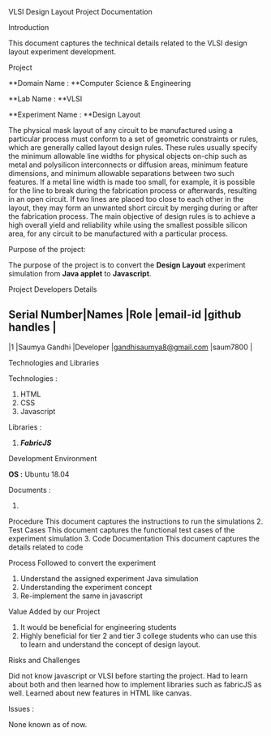VLSI Design Layout Project Documentation

Introduction

This document captures the technical details related to the VLSI design layout experiment development.

Project

**Domain Name : **Computer Science & Engineering

**Lab Name : **VLSI

**Experiment Name : **Design Layout

The physical mask layout of any circuit to be manufactured using a particular process must conform to a set of geometric constraints or rules, which are generally called layout design rules. These rules usually specify the minimum allowable line widths for physical objects on-chip such as metal and polysilicon interconnects or diffusion areas, minimum feature dimensions, and minimum allowable separations between two such features. If a metal line width is made too small, for example, it is possible for the line to break during the fabrication process or afterwards, resulting in an open circuit. If two lines are placed too close to each other in the layout, they may form an unwanted short circuit by merging during or after the fabrication process. The main objective of design rules is to achieve a high overall yield and reliability while using the smallest possible silicon area, for any circuit to be manufactured with a particular process.

Purpose of the project:

The purpose of the project is to convert the **Design Layout** experiment simulation from **Java applet** to **Javascript**.

Project Developers Details

Serial Number|Names	        |Role	        |email-id                       |github handles	|
--------------------------------------------------------------------------------------------------
|1	     |Saumya Gandhi	|Developer	|gandhisaumya8@gmail.com	|saum7800	|


Technologies and Libraries

Technologies :

1.  HTML
2.  CSS
3.  Javascript

Libraries :

1.  ***FabricJS***

Development Environment

**OS :** Ubuntu 18.04

Documents :

1.
Procedure
This document captures the instructions to run the simulations
2.
Test Cases
This document captures the functional test cases of the experiment simulation
3.
Code Documentation
This document captures the  details related to code


Process Followed to convert the experiment

1.  Understand the assigned experiment Java simulation
2.  Understanding the experiment concept
3.  Re-implement the same in javascript

Value Added by our Project

1.  It would be beneficial for engineering students
2.  Highly beneficial for tier 2 and tier 3 college students who can use this to learn and understand the concept of design layout.

Risks and Challenges

Did not know javascript or VLSI before starting the project. Had to learn about both and then learned how to implement libraries such as fabricJS as well. Learned about new features in HTML like canvas.

Issues :

None known as of now.
